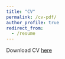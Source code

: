 ```yaml
---
title: "CV"
permalink: /cv-pdf/
author_profile: true
redirect_from: 
  - /resume
---
```

Download CV [here](http://minjaejkim.github.io/files/Minjae_Kim_CV_202408v2.pdf)
